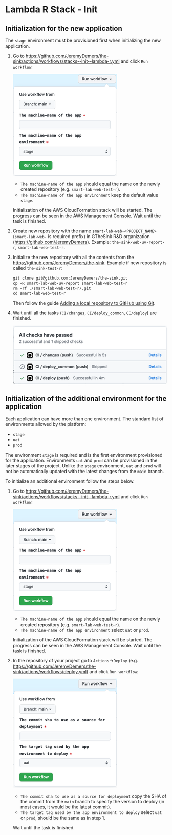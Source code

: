 # Lambda R Stack - Init

## Initialization for the new application

The `stage` environment must be provisioned first when initializing the new application.

1. Go to https://github.com/JeremyDemers/the-sink/actions/workflows/stacks--init--lambda-r.yml and click `Run workflow`:

   ![init--lambda-r.png](img/init--lambda-r.png)

    * `The machine-name of the app` should equal the name on the newly created repository (e.g. `smart-lab-web-test-r`).
    * `The machine-name of the app environment` keep the default value `stage`.

   Initialization of the AWS CloudFormation stack will be started. The progress can be seen in the AWS Management Console. Wait until the task is finished.

2. Create new repository with the name `smart-lab-web-<PROJECT_NAME>` (`smart-lab-web-` is required prefix) in GTheSink R&D organization (https://github.com/JeremyDemers). Example: `the-sink-web-uv-report-r`, `smart-lab-web-test-r`.

3. Initialize the new repository with all the contents from the https://github.com/JeremyDemers/the-sink. Example if new repository is called `the-sink-test-r`:

   ```shell
   git clone git@github.com:JeremyDemers/the-sink.git
   cp -R smart-lab-web-uv-report smart-lab-web-test-r
   rm -rf ./smart-lab-web-test-r/.git
   cd smart-lab-web-test-r
   ```

   Then follow the guide [Adding a local repository to GitHub using Git](https://docs.github.com/en/get-started/importing-your-projects-to-github/importing-source-code-to-github/adding-locally-hosted-code-to-github#adding-a-local-repository-to-github-using-git).

4. Wait until all the tasks (`CI/changes`, `CI/deploy_common`, `CI/deploy`) are finished.

   ![init-ci-deploy.png](img/init--ci-deploy.png)

## Initialization of the additional environment for the application

Each application can have more than one environment. The standard list of environments allowed by the platform:

* `stage`
* `uat`
* `prod`

The environment `stage` is required and is the first environment provisioned for the application. Environments `uat` and `prod` can be provisioned in the later stages of the project. Unlike the `stage` environment, `uat` and `prod` will not be automatically updated with the latest changes from the `main` branch.

To initialize an additional environment follow the steps below.

1. Go to https://github.com/JeremyDemers/the-sink/actions/workflows/stacks--init--lambda-r.yml and click `Run workflow`:

   ![init--lambda-r.png](img/init--lambda-r.png)

    * `The machine-name of the app` should equal the name on the newly created repository (e.g. `smart-lab-web-test-r`).
    * `The machine-name of the app environment` select `uat` or `prod`.

   Initialization of the AWS CloudFormation stack will be started. The progress can be seen in the AWS Management Console. Wait until the task is finished.

2. In the repository of your project go to `Actions`->`Deploy` (e.g. https://github.com/JeremyDemers/the-sink/actions/workflows/deploy.yml) and click `Run workflow`:

   ![init--deploy.png](img/init--deploy.png)

    * `The commit sha to use as a source for deployment` copy the SHA of the commit from the `main` branch to specify the version to deploy (in most cases, it would be the latest commit).
    * `The target tag used by the app environment to deploy` select `uat` or `prod`, should be the same as in step 1.

   Wait until the task is finished.
